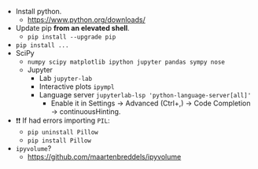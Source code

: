 - Install python.
  - https://www.python.org/downloads/
- Update pip **from an elevated shell**.
  - `pip install --upgrade pip`
- `pip install ...`
- SciPy
  - `numpy scipy matplotlib ipython jupyter pandas sympy nose`
  - Jupyter
    - Lab `jupyter-lab`
    - Interactive plots `ipympl`
    - Language server `jupyterlab-lsp 'python-language-server[all]'`
      - Enable it in Settings -> Advanced (Ctrl+,) -> Code Completion -> continuousHinting.
- ❗❗ If had errors importing `PIL`:
  - `pip uninstall Pillow`
  - `pip install Pillow`
- `ipyvolume`?
  - https://github.com/maartenbreddels/ipyvolume
